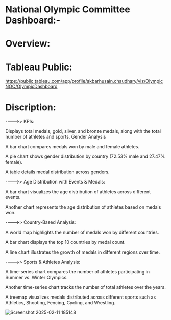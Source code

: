 # National Olympic Committee Dashboard:-

# Overview:

# Tableau Public: 
https://public.tableau.com/app/profile/akbarhusain.chaudhary/viz/OlympicNOC/OlympicDashboard



# Discription:

---->>
KPIs:

Displays total medals, gold, silver, and bronze medals, along with the total number of athletes and sports.
Gender Analysis

A bar chart compares medals won by male and female athletes.

A pie chart shows gender distribution by country (72.53% male and 27.47% female).

A table details medal distribution across genders.


---->>
Age Distribution with Events & Medals:

A bar chart visualizes the age distribution of athletes across different events.

Another chart represents the age distribution of athletes based on medals won.

---->>
Country-Based Analysis:

A world map highlights the number of medals won by different countries.

A bar chart displays the top 10 countries by medal count.

A line chart illustrates the growth of medals in different regions over time.

---->>
Sports & Athletes Analysis:

A time-series chart compares the number of athletes participating in Summer vs. Winter Olympics.

Another time-series chart tracks the number of total athletes over the years.

A treemap visualizes medals distributed across different sports such as Athletics, Shooting, Fencing, Cycling, and Wrestling.

![Screenshot 2025-02-11 185148](https://github.com/user-attachments/assets/e95de133-6edc-4220-8f52-38479cb06226)


